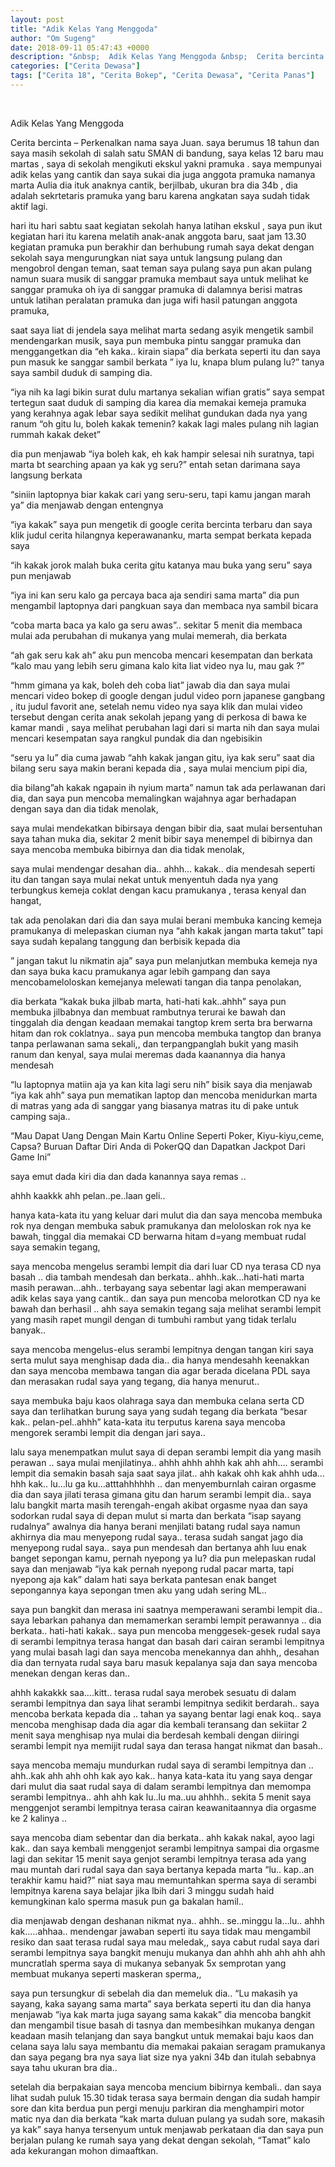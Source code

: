 ```yaml
---
layout: post
title: "Adik Kelas Yang Menggoda"
author: "Om Sugeng"
date: 2018-09-11 05:47:43 +0000
description: "&nbsp;  Adik Kelas Yang Menggoda &nbsp;  Cerita bercinta &#8211; Perkenalkan nama saya Juan. saya berumus 18 tahun dan saya masih sekolah di salah satu SMAN di bandung, saya kelas 12 baru mau martas ,..."
categories: ["Cerita Dewasa"]
tags: ["Cerita 18", "Cerita Bokep", "Cerita Dewasa", "Cerita Panas"]
---
```


&nbsp;

Adik Kelas Yang Menggoda
&nbsp;

Cerita bercinta &#8211; Perkenalkan nama saya Juan. saya berumus 18 tahun dan saya masih sekolah di salah satu SMAN di bandung, saya kelas 12 baru mau martas , saya di sekolah mengikuti ekskul yakni pramuka . saya mempunyai adik kelas yang cantik dan saya sukai dia juga anggota pramuka namanya marta Aulia dia ituk anaknya cantik, berjilbab, ukuran bra dia 34b , dia adalah sekrtetaris pramuka yang baru karena angkatan saya sudah tidak aktif lagi.

hari itu hari sabtu saat kegiatan sekolah hanya latihan ekskul , saya pun ikut kegiatan hari itu karena melatih anak-anak anggota baru, saat jam 13.30 kegiatan pramuka pun berakhir dan berhubung rumah saya dekat dengan sekolah saya mengurungkan niat saya untuk langsung pulang dan mengobrol dengan teman, saat teman saya pulang saya pun akan pulang namun suara musik di sanggar pramuka membaut saya untuk melihat ke sanggar pramuka oh iya di sanggar pramuka di dalamnya berisi matras untuk latihan peralatan pramuka dan juga wifi hasil patungan anggota pramuka,

saat saya liat di jendela saya melihat marta sedang asyik mengetik sambil mendengarkan musik, saya pun membuka pintu sanggar pramuka dan menggangetkan dia “eh kaka.. kirain siapa” dia berkata seperti itu dan saya pun masuk ke sanggar sambil berkata
” iya lu, knapa blum pulang lu?” tanya saya sambil duduk di samping dia.

“iya nih ka lagi bikin surat dulu martanya sekalian wifian gratis” saya sempat tertegun saat duduk di samping dia karea dia memakai kemeja pramuka yang kerahnya agak lebar saya sedikit melihat gundukan dada nya yang ranum
“oh gitu lu, boleh kakak temenin? kakak lagi males pulang nih lagian rummah kakak deket”

dia pun menjawab “iya boleh kak, eh kak hampir selesai nih suratnya, tapi marta bt searching apaan ya kak yg seru?” entah setan darimana saya langsung berkata

“siniin laptopnya biar kakak cari yang seru-seru, tapi kamu jangan marah ya” dia menjawab dengan entengnya

“iya kakak” saya pun mengetik di google cerita bercinta terbaru dan saya klik judul cerita hilangnya keperawananku, marta sempat berkata kepada saya

“ih kakak jorok malah buka cerita gitu katanya mau buka yang seru” saya pun menjawab

“iya ini kan seru kalo ga percaya baca aja sendiri sama marta” dia pun mengambil laptopnya dari pangkuan saya dan membaca nya sambil bicara

“coba marta baca ya kalo ga seru awas”.. sekitar 5 menit dia membaca mulai ada perubahan di mukanya yang mulai memerah, dia berkata

“ah gak seru kak ah” aku pun mencoba mencari kesempatan dan berkata “kalo mau yang lebih seru gimana kalo kita liat video nya lu, mau gak ?”

“hmm gimana ya kak, boleh deh coba liat” jawab dia dan saya mulai mencari video bokep di google dengan judul video porn japanese gangbang , itu judul favorit ane, setelah nemu video nya saya klik dan mulai video tersebut dengan cerita anak sekolah jepang yang di perkosa di bawa ke kamar mandi , saya melihat perubahan lagi dari si marta nih dan saya mulai mencari kesempatan saya rangkul pundak dia dan ngebisikin

“seru ya lu” dia cuma jawab “ahh kakak jangan gitu, iya kak seru” saat dia bilang seru saya makin berani kepada dia , saya mulai mencium pipi dia,

dia bilang”ah kakak ngapain ih nyium marta” namun tak ada perlawanan dari dia, dan saya pun mencoba memalingkan wajahnya agar berhadapan dengan saya dan dia tidak menolak,

saya mulai mendekatkan bibirsaya dengan bibir dia, saat mulai bersentuhan saya tahan muka dia, sekitar 2 menit bibir saya menempel di bibirnya dan saya mencoba membuka bibirnya dan dia tidak menolak,

saya mulai mendengar desahan dia.. ahhh… kakak.. dia mendesah seperti itu dan tangan saya mulai nekat untuk menyentuh dada nya yang terbungkus kemeja coklat dengan kacu pramukanya , terasa kenyal dan hangat,

tak ada penolakan dari dia dan saya mulai berani membuka kancing kemeja pramukanya di melepaskan ciuman nya “ahh kakak jangan marta takut” tapi saya sudah kepalang tanggung dan berbisik kepada dia

” jangan takut lu nikmatin aja” saya pun melanjutkan membuka kemeja nya dan saya buka kacu pramukanya agar lebih gampang dan saya mencobameloloskan kemejanya melewati tangan dia tanpa penolakan,

dia berkata “kakak buka jilbab marta, hati-hati kak..ahhh” saya pun membuka jilbabnya dan membuat rambutnya terurai ke bawah dan tinggalah dia dengan keadaan memakai tangtop krem serta bra berwarna hitam dan rok coklatnya..
saya pun mencoba membuka tangtop dan branya tanpa perlawanan sama sekali,, dan terpangpanglah bukit yang masih ranum dan kenyal, saya mulai meremas dada kaanannya dia hanya mendesah

“lu laptopnya matiin aja ya kan kita lagi seru nih” bisik saya dia menjawab
“iya kak ahh” saya pun mematikan laptop dan mencoba menidurkan marta di matras yang ada di sanggar yang biasanya matras itu di pake untuk camping saja..

&#8220;Mau Dapat Uang Dengan Main Kartu Online Seperti Poker, Kiyu-kiyu,ceme, Capsa? Buruan Daftar Diri Anda di PokerQQ dan Dapatkan Jackpot Dari Game Ini&#8221;

saya emut dada kiri dia dan dada kanannya saya remas ..

ahhh kaakkk ahh pelan..pe..laan geli..

hanya kata-kata itu yang keluar dari mulut dia dan saya mencoba membuka rok nya dengan membuka sabuk pramukanya dan meloloskan rok nya ke bawah, tinggal dia memakai CD berwarna hitam d=yang membuat rudal saya semakin tegang,

saya mencoba mengelus serambi lempit dia dari luar CD nya terasa CD nya basah .. dia tambah mendesah dan berkata.. ahhh..kak…hati-hati marta masih perawan…ahh.. terbayang saya sebentar lagi akan memperawani adik kelas saya yang cantik.. dan saya pun mencoba melorotkan CD nya ke bawah dan berhasil .. ahh saya semakin tegang saja melihat serambi lempit yang masih rapet mungil dengan di tumbuhi rambut yang tidak terlalu banyak..

saya mencoba mengelus-elus serambi lempitnya dengan tangan kiri saya serta mulut saya menghisap dada dia.. dia hanya mendesahh keenakkan dan saya mencoba membawa tangan dia agar berada dicelana PDL saya dan merasakan rudal saya yang tegang, dia hanya menurut..

saya membuka baju kaos olahraga saya dan membuka celana serta CD saya dan terlihatkan burung saya yang sudah tegang dia berkata “besar kak.. pelan-pel..ahhh” kata-kata itu terputus karena saya mencoba mengorek serambi lempit dia dengan jari saya..

lalu saya menempatkan mulut saya di depan serambi lempit dia yang masih perawan .. saya mulai menjilatinya.. ahhh ahhh ahhh kak ahh ahh…. serambi lempit dia semakin basah saja saat saya jilat.. ahh kakak ohh kak ahhh uda…hhh kak.. lu…lu ga ku…atttahhhhhh .. dan menyemburnlah cairan orgasme dia dan saya jilati terasa gimana gitu dan harum serambi lempit dia.. saya lalu bangkit marta masih terengah-engah akibat orgasme nyaa dan saya sodorkan rudal saya di depan mulut si marta dan berkata “isap sayang rudalnya” awalnya dia hanya berani menjilati batang rudal saya namun akhirnya dia mau menyepong rudal saya..
terasa sudah sangat jago dia menyepong rudal saya.. saya pun mendesah dan bertanya ahh luu enak banget sepongan kamu, pernah nyepong ya lu? dia pun melepaskan rudal saya dan menjawab “iya kak pernah nyepong rudal pacar marta, tapi nyepong aja kak” dalam hati saya berkata pantesan enak banget sepongannya kaya sepongan tmen aku yang udah sering ML..

saya pun bangkit dan merasa ini saatnya memperawani serambi lempit dia.. saya lebarkan pahanya dan memamerkan serambi lempit perawannya .. dia berkata.. hati-hati kakak.. saya pun mencoba menggesek-gesek rudal saya di serambi lempitnya terasa hangat dan basah dari cairan serambi lempitnya yang mulai basah lagi dan saya mencoba menekannya dan ahhh,, desahan dia dan ternyata rudal saya baru masuk kepalanya saja dan saya mencoba menekan dengan keras dan..

ahhh kakakkk saa….kitt.. terasa rudal saya merobek sesuatu di dalam serambi lempitnya dan saya lihat serambi lempitnya sedikit berdarah.. saya mencoba berkata kepada dia .. tahan ya sayang bentar lagi enak koq.. saya mencoba menghisap dada dia agar dia kembali teransang dan sekiitar 2 menit saya menghisap nya mulai dia berdesah kembali dengan diiringi serambi lempit nya memijit rudal saya dan terasa hangat nikmat dan basah..

saya mencoba memaju mundurkan rudal saya di serambi lempitnya dan .. ahh..kak ahh ahh ohh kak ayo kak.. hanya kata-kata itu yang saya dengar dari mulut dia saat rudal saya di dalam serambi lempitnya dan memompa serambi lempitnya.. ahh ahh kak lu..lu ma..uu ahhhh.. sekita 5 menit saya menggenjot serambi lempitnya terasa cairan keawanitaannya dia orgasme ke 2 kalinya ..

saya mencoba diam sebentar dan dia berkata.. ahh kakak nakal, ayoo lagi kak.. dan saya kembali menggenjot serambi lempitnya sampai dia orgasme lagi dan sekitar 15 menit saya genjot serambi lempitnya terasa ada yang mau muntah dari rudal saya dan saya bertanya kepada marta “lu.. kap..an terakhir kamu haid?” niat saya mau memuntahkan sperma saya di serambi lempitnya karena saya belajar jika lbih dari 3 minggu sudah haid kemungkinan kalo sperma masuk pun ga bakalan hamil..

dia menjawab dengan deshanan nikmat nya.. ahhh.. se..minggu la…lu.. ahhh kak…..ahhaa.. mendengar jawaban seperti itu saya tidak mau mengambil resiko dan saat terasa rudal saya mau meledak,, saya cabut rudal saya dari serambi lempitnya saya bangkit menuju mukanya dan ahhh ahh ahh ahh ahh muncratlah sperma saya di mukanya sebanyak 5x semprotan yang membuat mukanya seperti maskeran sperma,,

saya pun tersungkur di sebelah dia dan memeluk dia.. “Lu makasih ya sayang, kaka sayang sama marta” saya berkata seperti itu dan dia hanya menjawab “iya kak marta juga sayang sama kakak” dia mencoba bangkit dan mengambil tisue basah di tasnya dan membesihkan mukanya dengan keadaan masih telanjang dan saya bangkut untuk memakai baju kaos dan celana saya lalu saya membantu dia memakai pakaian seragam pramukanya dan saya pegang bra nya saya liat size nya yakni 34b dan itulah sebabnya saya tahu ukuran bra dia..

setelah dia berpakaian saya mencoba mencium bibirnya kembali.. dan saya lihat sudah puluk 15.30 tidak terasa saya bermain dengan dia sudah hampir sore dan kita berdua pun pergi menuju parkiran dia menghampiri motor matic nya dan dia berkata “kak marta duluan pulang ya sudah sore, makasih ya kak” saya hanya tersenyum untuk menjawab perkataan dia dan saya pun berjalan pulang ke rumah saya yang dekat dengan sekolah, “Tamat” kalo ada kekurangan mohon dimaaftkan.